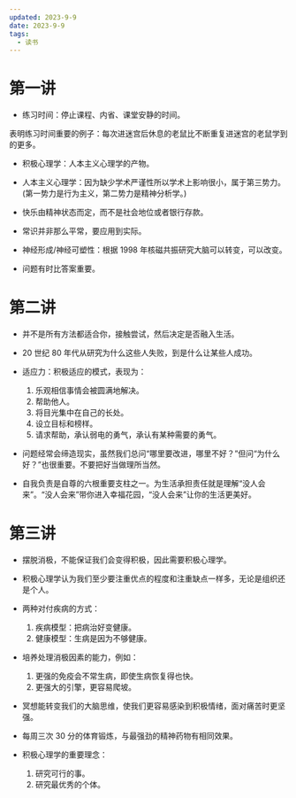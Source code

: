 ```yaml
---
updated: 2023-9-9
date: 2023-9-9
tags:
  - 读书
---
```


# 第一讲

- 练习时间：停止课程、内省、课堂安静的时间。

表明练习时间重要的例子：每次进迷宫后休息的老鼠比不断重复进迷宫的老鼠学到的更多。

- 积极心理学：人本主义心理学的产物。

- 人本主义心理学：因为缺少学术严谨性所以学术上影响很小，属于第三势力。(第一势力是行为主义，第二势力是精神分析学。)

- 快乐由精神状态而定，而不是社会地位或者银行存款。

- 常识并非那么平常，要应用到实际。

- 神经形成/神经可塑性：根据 1998 年核磁共振研究大脑可以转变，可以改变。

- 问题有时比答案重要。

# 第二讲

- 并不是所有方法都适合你，接触尝试，然后决定是否融入生活。

- 20 世纪 80 年代从研究为什么这些人失败，到是什么让某些人成功。

- 适应力：积极适应的模式，表现为：

  1. 乐观相信事情会被圆满地解决。
  2. 帮助他人。
  3. 将目光集中在自己的长处。
  4. 设立目标和榜样。
  5. 请求帮助，承认弱电的勇气，承认有某种需要的勇气。

- 问题经常会缔造现实，虽然我们总问“哪里要改进，哪里不好？”但问“为什么好？”也很重要。不要把好当做理所当然。

- 自我负责是自尊的六根重要支柱之一。为生活承担责任就是理解“没人会来”。“没人会来”带你进入幸福花园，“没人会来”让你的生活更美好。

# 第三讲

- 摆脱消极，不能保证我们会变得积极，因此需要积极心理学。

- 积极心理学认为我们至少要注重优点的程度和注重缺点一样多，无论是组织还是个人。

- 两种对付疾病的方式：

  1. 疾病模型：把病治好变健康。
  2. 健康模型：生病是因为不够健康。

- 培养处理消极因素的能力，例如：

  1. 更强的免疫会不常生病，即使生病恢复得也快。
  2. 更强大的引擎，更容易爬坡。

- 冥想能转变我们的大脑思维，使我们更容易感染到积极情绪，面对痛苦时更坚强。

- 每周三次 30 分的体育锻炼，与最强劲的精神药物有相同效果。

- 积极心理学的重要理念：
  1. 研究可行的事。
  2. 研究最优秀的个体。
